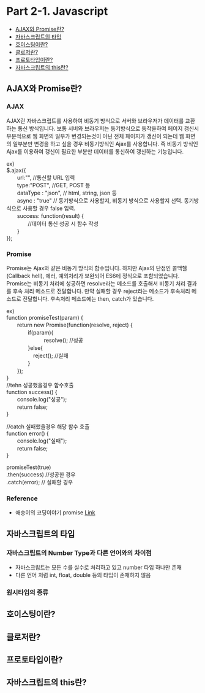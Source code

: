 # Part 2-1. Javascript
* [AJAX와 Promise란?](#ajax와-promise란)
* [자바스크립트의 타입](#자바스크립트의-타입)
* [호이스팅이란?](#호이스팅이란)
* [클로저란?](#클로저란)
* [프로토타입이란?](#프로토타입이란)
* [자바스크립트의 this란?](#자바스크립트의-this란)

## AJAX와 Promise란?
### AJAX
AJAX란 자바스크립트를 사용하여 비동기 방식으로 서버와 브라우저가 데이터를 교환하는 통신 방식입니다.
보통 서버와 브라우저는 동기방식으로 동작을하여 페이지 갱신시 부분적으로 웹 화면의 일부가 변경되는것이 아닌 전체 페이지가 갱신이 되는데 웹 화면의 일부분만 변경을 하고 싶을 경우 비동기방식인 Ajax를 사용합니다. 즉 비동기 방식인 Ajax를 이용하여 갱신이 필요한 부분만 데이터를 통신하여 갱신하는 기능입니다.<br>

ex) <br>
$.ajax({ <br>
　　url:"",  //통신할 URL 입력 <br>
　　type:"POST",  //GET, POST 등 <br>
　　dataType : "json", // html, string, json 등 <br>
　　async : "true" // 동기방식으로 사용할지, 비동기 방식으로 사용할지 선택. 동기방식으로 사용할 경우 false 입력. <br>
　　success: function(result) {  <br>
　　　　//데이터 통신 성공 시 함수 작성 <br>
　　} <br>
}); <br>

### Promise
Promise는 Ajax와 같은 비동기 방식의 함수입니다. 하지만 Ajax의 단점인 콜백헬(Callback hell), 에러, 예외처리가 보완되어 ES6에 정식으로 포함되었습니다.
Promise는 비동기 처리에 성공하면 resolve라는 메소드를 호출해서 비동기 처리 결과를 후속 처리 메소드로 전달합니다. 만약 실패할 경우 reject라는 메소드가 후속처리 메소드로 전달합니다.
후속처리 메소드에는 then, catch가 있습니다. <br>

ex) <br>
function promiseTest(param) { <br>
　　return new Promise(function(resolve, reject) { <br>
　　　　if(param){ <br>
　　　　　　　resolve(); //성공 <br>
　　　　}else{ <br>
　　　　　reject(); //실패 <br>
　　　　}	 <br>
　　}); <br>
} <br>
//tehn 성공했을경우 함수호출 <br>
function success() { <br>
　　console.log("성공"); <br>
　　return false; <br>
} <br>

//catch 실패했을경우 해당 함수 호출 <br>
function error() { <br>
　　console.log("실패"); <br>
　　return false; <br>
} <br>

promiseTest(true)<br>
.then(success) //성공한 경우  <br> 
.catch(error); // 실패할 경우 <br>

### Reference 
  * 애송이의 코딩이야기 promise  [Link](https://mjn5027.tistory.com/85)

## 자바스크립트의 타입
### 자바스크립트의 Number Type과 다른 언어와의 차이점
 * 자바스크립트는 모든 수를 실수로 처리하고 있고 number 타입 하나만 존재
 * 다른 언어 처럼 int, float, double 등의 타입이 존재하지 않음
### 원시타입의 종류

## 호이스팅이란?
## 클로저란?
## 프로토타입이란?
## 자바스크립트의 this란?
